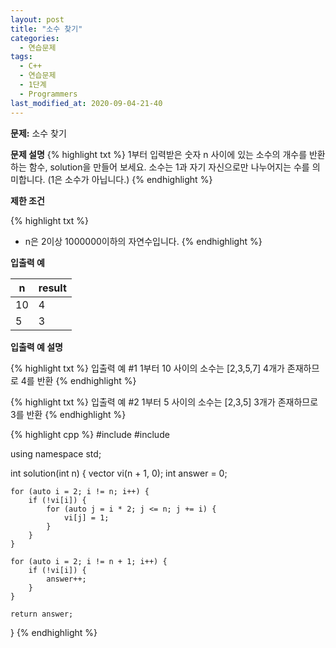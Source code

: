 ```yaml
---
layout: post
title: "소수 찾기"
categories:
  - 연습문제
tags:
  - C++
  - 연습문제
  - 1단계
  - Programmers
last_modified_at: 2020-09-04-21-40
---
```


<strong> 문제:</strong> 소수 찾기

<strong>문제 설명</strong>
{% highlight txt %}
1부터 입력받은 숫자 n 사이에 있는 소수의 개수를 반환하는 함수,
solution을 만들어 보세요.
소수는 1과 자기 자신으로만 나누어지는 수를 의미합니다.
(1은 소수가 아닙니다.)
{% endhighlight %}

<strong>제한 조건</strong>

{% highlight txt %}
  - n은 2이상 1000000이하의 자연수입니다.
{% endhighlight %}

<strong>입출력 예</strong>

| n | result |
| --- | --- |
| 10 | 4 |
| 5 | 3 |

<strong>입출력 예 설명</strong>

{% highlight txt %}
입출력 예 #1
1부터 10 사이의 소수는 [2,3,5,7] 4개가 존재하므로 4를 반환
{% endhighlight %}

{% highlight txt %}
입출력 예 #2
1부터 5 사이의 소수는 [2,3,5] 3개가 존재하므로 3를 반환
{% endhighlight %}

{% highlight cpp %}
#include <string>
#include <vector>

using namespace std;

int solution(int n) {
    vector<int> vi(n + 1, 0);
    int answer = 0;
    
    for (auto i = 2; i != n; i++) {
        if (!vi[i]) {
            for (auto j = i * 2; j <= n; j += i) {
                vi[j] = 1;
            }
        }
    }
    
    for (auto i = 2; i != n + 1; i++) {
        if (!vi[i]) {
            answer++;
        }
    }
    
    return answer;
}
{% endhighlight %}
